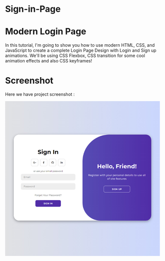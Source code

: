 # Sign-in-Page
# Modern Login Page
In this tutorial, I'm going to show you how to use modern HTML, CSS, and JavaScript to create a complete Login Page Design with Login and Sign up animations. We'll be using CSS Flexbox, CSS  transition for some cool animation effects and also CSS keyframes!

# Screenshot
Here we have project screenshot :

![screenshot](screenshot.jpg)
